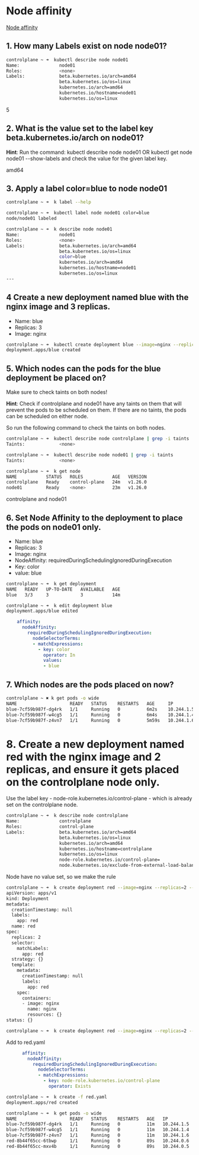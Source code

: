 # Node affinity
[Node affinity](https://kubernetes.io/docs/tasks/configure-pod-container/assign-pods-nodes-using-node-affinity/)

## 1. How many Labels exist on node node01?

```bash
controlplane ~ ➜  kubectl describe node node01
Name:               node01
Roles:              <none>
Labels:             beta.kubernetes.io/arch=amd64
                    beta.kubernetes.io/os=linux
                    kubernetes.io/arch=amd64
                    kubernetes.io/hostname=node01
                    kubernetes.io/os=linux
```
5

## 2. What is the value set to the label key beta.kubernetes.io/arch on node01?
**Hint**: Run the command: kubectl describe node node01 OR kubectl get node node01 --show-labels and check the value for the given label key.

amd64

## 3. Apply a label color=blue to node node01

```bash
controlplane ~ ➜  k label --help

controlplane ~ ➜  kubectl label node node01 color=blue
node/node01 labeled

controlplane ~ ➜  k describe node node01
Name:               node01
Roles:              <none>
Labels:             beta.kubernetes.io/arch=amd64
                    beta.kubernetes.io/os=linux
                    color=blue
                    kubernetes.io/arch=amd64
                    kubernetes.io/hostname=node01
                    kubernetes.io/os=linux
---
```

## 4 Create a new deployment named blue with the nginx image and 3 replicas.

- Name: blue
- Replicas: 3
- Image: nginx

```bash
controlplane ~ ➜  kubectl create deployment blue --image=nginx --replicas=3
deployment.apps/blue created
```

## 5. Which nodes can the pods for the blue deployment be placed on?

Make sure to check taints on both nodes!

**Hint**: Check if controlplane and node01 have any taints on them that will prevent the pods to be scheduled on them. If there are no taints, the pods can be scheduled on either node.

So run the following command to check the taints on both nodes.
```bash
controlplane ~ ➜  kubectl describe node controlplane | grep -i taints
Taints:             <none>

controlplane ~ ➜  kubectl describe node node01 | grep -i taints
Taints:             <none>

controlplane ~ ➜  k get node
NAME           STATUS   ROLES           AGE   VERSION
controlplane   Ready    control-plane   24m   v1.26.0
node01         Ready    <none>          23m   v1.26.0
```
controlplane and node01

## 6. Set Node Affinity to the deployment to place the pods on node01 only.

- Name: blue
- Replicas: 3
- Image: nginx
- NodeAffinity: requiredDuringSchedulingIgnoredDuringExecution
- Key: color
- value: blue

```bash
controlplane ~ ➜  k get deployment
NAME   READY   UP-TO-DATE   AVAILABLE   AGE
blue   3/3     3            3           14m

controlplane ~ ➜  k edit deployment blue
deployment.apps/blue edited
```

```yaml
    affinity:
      nodeAffinity:
        requiredDuringSchedulingIgnoredDuringExecution:
          nodeSelectorTerms:
          - matchExpressions:
            - key: color
              operator: In
              values:
              - blue
```

## 7. Which nodes are the pods placed on now?

```bash
controlplane ~ ✖ k get pods -o wide
NAME                    READY   STATUS    RESTARTS   AGE     IP           NODE     NOMINATED NODE   READINESS GATES
blue-7cf59b987f-dg4rk   1/1     Running   0          6m2s    10.244.1.5   node01   <none>           <none>
blue-7cf59b987f-w4cg5   1/1     Running   0          6m4s    10.244.1.4   node01   <none>           <none>
blue-7cf59b987f-z4vn7   1/1     Running   0          5m59s   10.244.1.6   node01   <none>           <none>
```

# 8. Create a new deployment named red with the nginx image and 2 replicas, and ensure it gets placed on the controlplane node only.

Use the label key - node-role.kubernetes.io/control-plane - which is already set on the controlplane node.
```bash
controlplane ~ ➜  k describe node controlplane
Name:               controlplane
Roles:              control-plane
Labels:             beta.kubernetes.io/arch=amd64
                    beta.kubernetes.io/os=linux
                    kubernetes.io/arch=amd64
                    kubernetes.io/hostname=controlplane
                    kubernetes.io/os=linux
                    node-role.kubernetes.io/control-plane=
                    node.kubernetes.io/exclude-from-external-load-balancers=
```
Node have no value set, so we make the rule
```bash
controlplane ~ ➜  k create deployment red --image=nginx --replicas=2 --dry-run=client -o yaml 
apiVersion: apps/v1
kind: Deployment
metadata:
  creationTimestamp: null
  labels:
    app: red
  name: red
spec:
  replicas: 2
  selector:
    matchLabels:
      app: red
  strategy: {}
  template:
    metadata:
      creationTimestamp: null
      labels:
        app: red
    spec:
      containers:
      - image: nginx
        name: nginx
        resources: {}
status: {}

controlplane ~ ➜  k create deployment red --image=nginx --replicas=2 --dry-run=client -o yaml > red.yaml
```
Add to red.yaml
```yaml
      affinity:
        nodeAffinity:
          requiredDuringSchedulingIgnoredDuringExecution:
            nodeSelectorTerms:
            - matchExpressions:
              - key: node-role.kubernetes.io/control-plane
                operator: Exists
```                
```bash
controlplane ~ ➜  k create -f red.yaml
deployment.apps/red created

controlplane ~ ➜  k get pods -o wide
NAME                    READY   STATUS    RESTARTS   AGE   IP           NODE           NOMINATED NODE   READINESS GATES
blue-7cf59b987f-dg4rk   1/1     Running   0          11m   10.244.1.5   node01         <none>           <none>
blue-7cf59b987f-w4cg5   1/1     Running   0          11m   10.244.1.4   node01         <none>           <none>
blue-7cf59b987f-z4vn7   1/1     Running   0          11m   10.244.1.6   node01         <none>           <none>
red-8b44f65cc-6tbwp     1/1     Running   0          89s   10.244.0.6   controlplane   <none>           <none>
red-8b44f65cc-mxv4b     1/1     Running   0          89s   10.244.0.5   controlplane   <none>           <none>
```